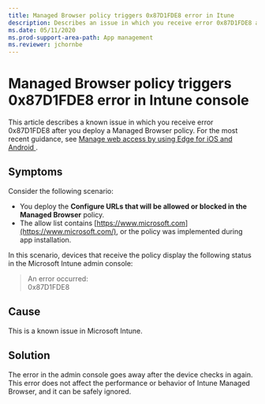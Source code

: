 ```yaml
---
title: Managed Browser policy triggers 0x87D1FDE8 error in Itune
description: Describes an issue in which you receive error 0x87D1FDE8 after you deploy a Managed Browser policy in Microsoft Intune.
ms.date: 05/11/2020
ms.prod-support-area-path: App management
ms.reviewer: jchornbe
---
```

# Managed Browser policy triggers 0x87D1FDE8 error in Intune console

This article describes a known issue in which you receive error 0x87D1FDE8 after you deploy a Managed Browser policy. For the most recent guidance, see [Manage web access by using Edge for iOS and Android ](/mem/intune/apps/manage-microsoft-edge).

## Symptoms

Consider the following scenario:

- You deploy the **Configure URLs that will be allowed or blocked in the Managed Browser** policy.
- The allow list contains [https://www.microsoft.com](https://www.microsoft.com/), or the policy was implemented during app installation.

In this scenario, devices that receive the policy display the following status in the Microsoft Intune admin console:

> An error occurred:  
> 0x87D1FDE8

## Cause

This is a known issue in Microsoft Intune.

## Solution

The error in the admin console goes away after the device checks in again. This error does not affect the performance or behavior of Intune Managed Browser, and it can be safely ignored.
